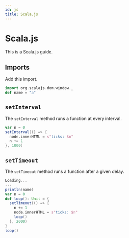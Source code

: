 ```yaml
---
id: js
title: Scala.js
---
```


# Scala.js

This is a Scala.js guide.

## Imports

Add this import.

```scala mdoc:js:shared
import org.scalajs.dom.window._
def name = "a"
```

## `setInterval`

The `setInterval` method runs a function at every interval.

```scala mdoc:js
var n = 0
setInterval(() => {
  node.innerHTML = s"ticks: $n"
  n += 1
}, 1000)
```

## `setTimeout`

The `setTimeout` method runs a function after a given delay.

```scala mdoc:js
Loading...
---
println(name)
var n = 0
def loop(): Unit = {
  setTimeout(() => {
    n += 1
    node.innerHTML = s"ticks: $n"
    loop()
  }, 2000)
}
loop()
```
